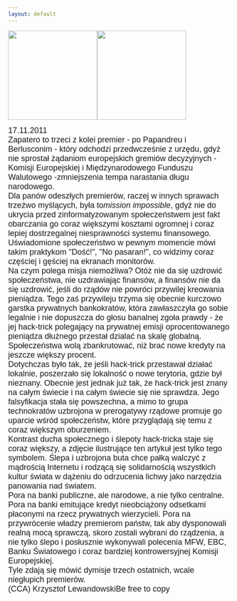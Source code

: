 ```yaml
---
layout: default
---
```

<img src="{{site.baseurl}}\articles\pictures\465.occupyself.jpg" width="200"><img src="{{site.baseurl}}\articles\pictures\.jpg" width="200"><!--93--><p style="margin: 0px 0px 18px; font-size: 18px; font-family: Helvetica;">
17.11.2011<br>Zapatero to trzeci z kolei premier - po Papandreu i Berlusconim - który odchodzi przedwcześnie z urzędu, gdyż nie sprostał żądaniom europejskich gremiów decyzyjnych - Komisji Europejskiej i Międzynarodowego Funduszu Walutowego -zmniejszenia tempa narastania długu narodowego.<br>Dla panów odeszłych premierów, raczej w innych sprawach trzeźwo myślących, była to<i style="padding-top: 0px; padding-right: 0px; padding-bottom: 0px; padding-left: 0px; -webkit-border-horizontal-spacing: 0px; -webkit-border-vertical-spacing: 0px; border-top-width: 0px; border-right-width: 0px; border-bottom-width: 0px; border-left-width: 0px; margin-top: 0px; margin-right: 0px; margin-bottom: 0px; margin-left: 0px; ">mission impossible</i>, gdyż nie do ukrycia przed zinformatyzowanym społeczeństwem jest fakt obarczania go coraz większymi kosztami ogromnej i coraz lepiej dostrzegalnej niesprawności systemu finansowego. Uświadomione społeczeństwo w pewnym momencie mówi takim praktykom "Dość!", "No pasaran!", co widzimy coraz częściej i gęściej na ekranach monitorów.<br>Na czym polega misja niemożliwa? Otóż nie da się uzdrowić społeczeństwa, nie uzdrawiając finansów, a finansów nie da się uzdrowić, jeśli do rządów nie powróci przywilej kreowania pieniądza. Tego zaś przywileju trzyma się obecnie kurczowo garstka prywatnych bankokratów, która zawłaszczyła go sobie legalnie i nie dopuszcza do głosu banalnej zgoła prawdy - że jej hack-trick polegający na prywatnej emisji oprocentowanego pieniądza dłużnego przestał dzialać na skalę globalną. Społeczeństwa wolą zbankrutować, niż brać nowe kredyty na jeszcze większy procent.<br>Dotychczas było tak, że jeśli hack-trick przestawał działać lokalnie, poszerzało się lokalność o nowe terytoria, gdzie był nieznany. Obecnie jest jednak już tak, że hack-trick jest znany na całym świecie i na całym świecie się nie sprawdza. Jego falsyfikacja stała się powszechna, a mimo to grupa technokratów uzbrojona w prerogatywy rządowe promuje go uparcie wśród społeczeństw, które przyglądają się temu z coraz większym oburzeniem.<br>Kontrast ducha społecznego i ślepoty hack-tricka staje się coraz większy, a zdjęcie ilustrujące ten artykuł jest tylko tego symbolem. Ślepa i uzbrojona buta chce pałką walczyć z mądrością Internetu i rodzącą się solidarnością wszystkich kultur świata w dążeniu do odrzucenia lichwy jako narzędzia panowania nad światem.<br>Pora na banki publiczne, ale narodowe, a nie tylko centralne. Pora na banki emitujące kredyt nieobciążony odsetkami płaconymi na rzecz prywatnych wierzycieli. Pora na przywrócenie władzy premierom państw, tak aby dysponowali realną mocą sprawczą, skoro zostali wybrani do rządzenia, a nie tylko ślepo i posłusznie wykonywali polecenia MFW, EBC, Banku Światowego i coraz bardziej kontrowersyjnej Komisji Europejskiej.<br>Tyle zdają się mówić dymisje trzech ostatnich, wcale niegłupich premierów.<br>(CCA) Krzysztof LewandowskiBe free to copy</p>